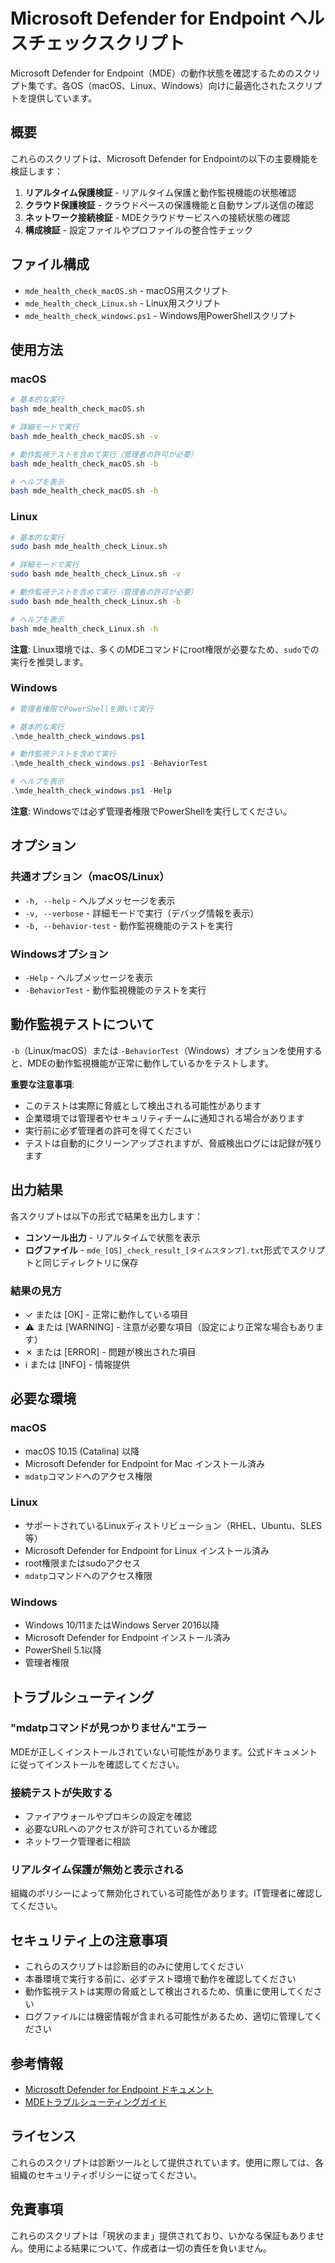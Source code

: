 # Microsoft Defender for Endpoint ヘルスチェックスクリプト

Microsoft Defender for Endpoint（MDE）の動作状態を確認するためのスクリプト集です。各OS（macOS、Linux、Windows）向けに最適化されたスクリプトを提供しています。

## 概要

これらのスクリプトは、Microsoft Defender for Endpointの以下の主要機能を検証します：

1. **リアルタイム保護検証** - リアルタイム保護と動作監視機能の状態確認
2. **クラウド保護検証** - クラウドベースの保護機能と自動サンプル送信の確認
3. **ネットワーク接続検証** - MDEクラウドサービスへの接続状態の確認
4. **構成検証** - 設定ファイルやプロファイルの整合性チェック

## ファイル構成

- `mde_health_check_macOS.sh` - macOS用スクリプト
- `mde_health_check_Linux.sh` - Linux用スクリプト
- `mde_health_check_windows.ps1` - Windows用PowerShellスクリプト

## 使用方法

### macOS

```bash
# 基本的な実行
bash mde_health_check_macOS.sh

# 詳細モードで実行
bash mde_health_check_macOS.sh -v

# 動作監視テストを含めて実行（管理者の許可が必要）
bash mde_health_check_macOS.sh -b

# ヘルプを表示
bash mde_health_check_macOS.sh -h
```

### Linux

```bash
# 基本的な実行
sudo bash mde_health_check_Linux.sh

# 詳細モードで実行
sudo bash mde_health_check_Linux.sh -v

# 動作監視テストを含めて実行（管理者の許可が必要）
sudo bash mde_health_check_Linux.sh -b

# ヘルプを表示
bash mde_health_check_Linux.sh -h
```

**注意**: Linux環境では、多くのMDEコマンドにroot権限が必要なため、`sudo`での実行を推奨します。

### Windows

```powershell
# 管理者権限でPowerShellを開いて実行

# 基本的な実行
.\mde_health_check_windows.ps1

# 動作監視テストを含めて実行
.\mde_health_check_windows.ps1 -BehaviorTest

# ヘルプを表示
.\mde_health_check_windows.ps1 -Help
```

**注意**: Windowsでは必ず管理者権限でPowerShellを実行してください。

## オプション

### 共通オプション（macOS/Linux）

- `-h, --help` - ヘルプメッセージを表示
- `-v, --verbose` - 詳細モードで実行（デバッグ情報を表示）
- `-b, --behavior-test` - 動作監視機能のテストを実行

### Windowsオプション

- `-Help` - ヘルプメッセージを表示
- `-BehaviorTest` - 動作監視機能のテストを実行

## 動作監視テストについて

`-b`（Linux/macOS）または `-BehaviorTest`（Windows）オプションを使用すると、MDEの動作監視機能が正常に動作しているかをテストします。

**重要な注意事項**:
- このテストは実際に脅威として検出される可能性があります
- 企業環境では管理者やセキュリティチームに通知される場合があります
- 実行前に必ず管理者の許可を得てください
- テストは自動的にクリーンアップされますが、脅威検出ログには記録が残ります

## 出力結果

各スクリプトは以下の形式で結果を出力します：

- **コンソール出力** - リアルタイムで状態を表示
- **ログファイル** - `mde_[OS]_check_result_[タイムスタンプ].txt`形式でスクリプトと同じディレクトリに保存

### 結果の見方

- ✓ または [OK] - 正常に動作している項目
- ⚠ または [WARNING] - 注意が必要な項目（設定により正常な場合もあります）
- ✗ または [ERROR] - 問題が検出された項目
- ℹ または [INFO] - 情報提供

## 必要な環境

### macOS
- macOS 10.15 (Catalina) 以降
- Microsoft Defender for Endpoint for Mac インストール済み
- `mdatp`コマンドへのアクセス権限

### Linux
- サポートされているLinuxディストリビューション（RHEL、Ubuntu、SLES等）
- Microsoft Defender for Endpoint for Linux インストール済み
- root権限またはsudoアクセス
- `mdatp`コマンドへのアクセス権限

### Windows
- Windows 10/11またはWindows Server 2016以降
- Microsoft Defender for Endpoint インストール済み
- PowerShell 5.1以降
- 管理者権限

## トラブルシューティング

### "mdatpコマンドが見つかりません"エラー

MDEが正しくインストールされていない可能性があります。公式ドキュメントに従ってインストールを確認してください。

### 接続テストが失敗する

- ファイアウォールやプロキシの設定を確認
- 必要なURLへのアクセスが許可されているか確認
- ネットワーク管理者に相談

### リアルタイム保護が無効と表示される

組織のポリシーによって無効化されている可能性があります。IT管理者に確認してください。

## セキュリティ上の注意事項

- これらのスクリプトは診断目的のみに使用してください
- 本番環境で実行する前に、必ずテスト環境で動作を確認してください
- 動作監視テストは実際の脅威として検出されるため、慎重に使用してください
- ログファイルには機密情報が含まれる可能性があるため、適切に管理してください

## 参考情報

- [Microsoft Defender for Endpoint ドキュメント](https://docs.microsoft.com/microsoft-365/security/defender-endpoint/)
- [MDEトラブルシューティングガイド](https://docs.microsoft.com/microsoft-365/security/defender-endpoint/troubleshoot-microsoft-defender-antivirus)

## ライセンス

これらのスクリプトは診断ツールとして提供されています。使用に際しては、各組織のセキュリティポリシーに従ってください。

## 免責事項

これらのスクリプトは「現状のまま」提供されており、いかなる保証もありません。使用による結果について、作成者は一切の責任を負いません。